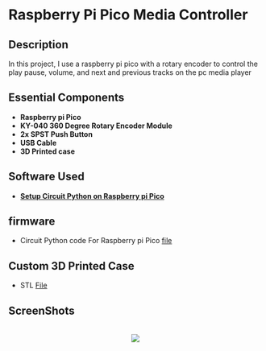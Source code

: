 


<h1> Raspberry Pi Pico Media Controller</h1> 


<h2>Description</h2>
In this project, I use a raspberry pi pico with a rotary encoder to control the play pause, volume, and next and previous tracks on the pc media player  

<h2>Essential Components</h2>

- <b>Raspberry pi Pico </b> 
- <b>KY-040 360 Degree Rotary Encoder Module</b>
- <b>2x 	SPST Push Button </b>
- <b>USB Cable</b>
- <b>3D Printed case</b>






<h2>Software  Used </h2>

- <b>[Setup Circuit Python on Raspberry pi Pico](https://circuitpython.org/board/raspberry_pi_pico/)</b>



 <h2>firmware </h2>

   -  Circuit Python code For Raspberry pi Pico [file](https://github.com/delta010/Raspberry_Pi_Pico_Media_Controller/blob/main/code.py)

 

<h2>Custom 3D Printed  Case</h2>
  
   - STL [File](https://github.com/delta010/Raspberry_Pi_Pico_Media_Controller/tree/main/stl)


<h2>ScreenShots</h2> 

<p align="center">
 <br/>
<img src="https://github.com/delta010/Raspberry_Pi_Pico_Media_Controller/assets/29528880/19586891-7128-4425-842f-a82ce709288d" />
<br />


<img src=""/>
<br />
<br />


</p>

<!--
 ```diff
- text in red
+ text in green
! text in orange
# text in gray
@@ text in purple (and bold)@@
```
--!>


